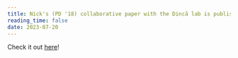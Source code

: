 ```yaml
---
title: Nick's (PD '18) collaborative paper with the Dincă lab is published in JACS!
reading_time: false
date: 2023-07-20
---
```


 Check it out [here](/publication/he-reversible-2023/)!

<!--more-->
